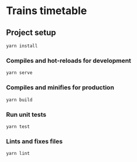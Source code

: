 # Trains timetable

## Project setup

```
yarn install
```

### Compiles and hot-reloads for development

```
yarn serve
```

### Compiles and minifies for production

```
yarn build
```

### Run unit tests

```
yarn test
```

### Lints and fixes files

```
yarn lint
```
